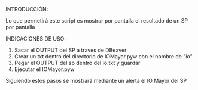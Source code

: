 INTRODUCCIÓN:

Lo que permetirá este script es mostrar por pantalla el resultado de un SP por pantalla

INDICACIONES DE USO:

1. Sacar el OUTPUT del SP a traves de DBeaver
2. Crear un txt dentro del directorio de IOMayor.pyw con el nombre de "io"
3. Pegar el OUTPUT del sp dentro del io.txt y guardar
4. Ejecutar el IOMayor.pyw

Siguiendo estos pasos se mostrará mediante un alerta el IO Mayor del SP


